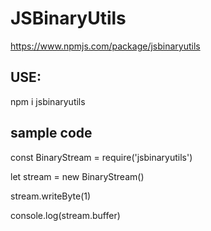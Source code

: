 # JSBinaryUtils
https://www.npmjs.com/package/jsbinaryutils

## USE:
npm i jsbinaryutils

## sample code
const BinaryStream = require('jsbinaryutils')

let stream = new BinaryStream()

stream.writeByte(1)

console.log(stream.buffer)
